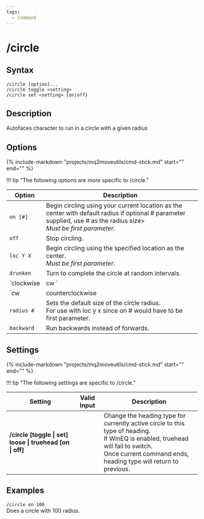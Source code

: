 ```yaml
---
tags:
  - command
---
```


# /circle

## Syntax

<!--cmd-syntax-start-->
```eqcommand
/circle [option]... 
/circle toggle <setting> 
/circle set <setting> {on|off}
```
<!--cmd-syntax-end-->

## Description

<!--cmd-desc-start-->
Autofaces character to run in a circle with a given radius
<!--cmd-desc-end-->

## Options

{% 
  include-markdown "projects/mq2moveutils/cmd-stick.md" 
  start="<!--cmd-options-start-->" 
  end="<!--cmd-options-end-->" 
%}

!!! tip "The following options are more specific to /circle."

| Option | Description |
|--------|-------------|
| `on [#]` | Begin circling using your current location as the center with default radius if optional # parameter supplied, use # as the radius size&gt;<br>*Must be first parameter.* |
| `off` | Stop circling. |
| `loc Y X` | Begin circling using the specified location as the center.<br>*Must be first parameter.* |
| `drunken` | Turn to complete the circle at random intervals. |
| `clockwise | cw ` | Circle in a clockwise direction (default). |
| `cw | counterclockwise | reverse` | Circle in a counter-clockwise direction. |
| `radius #` | Sets the default size of the circle radius.<br>For use with loc y x since on # would have to be first parameter. |
| `backward` | Run backwards instead of forwards. |

## Settings
{% 
  include-markdown "projects/mq2moveutils/cmd-stick.md" 
  start="<!--cmd-settings-start-->" 
  end="<!--cmd-settings-end-->" 
%}

!!! tip "The following settings are specific to /circle."

| Setting | Valid Input | Description |
|---------|-------------|-------------|
| **/circle [toggle \| set] loose \| truehead [on \| off]** | | Change the heading type for currently active circle to this type of heading.<br>If WinEQ is enabled, truehead will fail to switch.<br>Once current command ends, heading type will return to previous. |


## Examples

<code>/circle on 100</code>  
Does a circle with 100 radius.